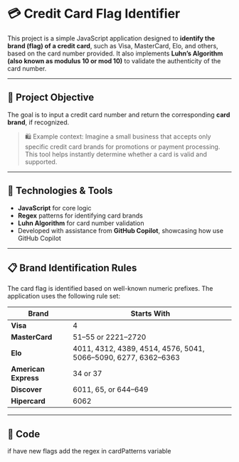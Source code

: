 # 💳 Credit Card Flag Identifier

This project is a simple JavaScript application designed to **identify the brand (flag) of a credit card**, such as Visa, MasterCard, Elo, and others, based on the card number provided. It also implements **Luhn’s Algorithm (also known as modulus 10 or mod 10)** to validate the authenticity of the card number.

---

## 🎯 Project Objective

The goal is to input a credit card number and return the corresponding **card brand**, if recognized.

> 🛍️ Example context: Imagine a small business that accepts only specific credit card brands for promotions or payment processing. This tool helps instantly determine whether a card is valid and supported.

---

## 🧠 Technologies & Tools

- **JavaScript** for core logic
- **Regex** patterns for identifying card brands
- **Luhn Algorithm** for card number validation
- Developed with assistance from **GitHub Copilot**, showcasing how use GitHub Copilot

---

## 📋 Brand Identification Rules

The card flag is identified based on well-known numeric prefixes. The application uses the following rule set:

| Brand              | Starts With                                               |
|--------------------|-----------------------------------------------------------|
| **Visa**           | 4                                                         |
| **MasterCard**     | 51–55 or 2221–2720                                        |
| **Elo**            | 4011, 4312, 4389, 4514, 4576, 5041, 5066–5090, 6277, 6362–6363 |
| **American Express** | 34 or 37                                                |
| **Discover**       | 6011, 65, or 644–649                                      |
| **Hipercard**      | 6062                                                      |

---

## 🧪 Code

if have new flags add the regex in cardPatterns variable
